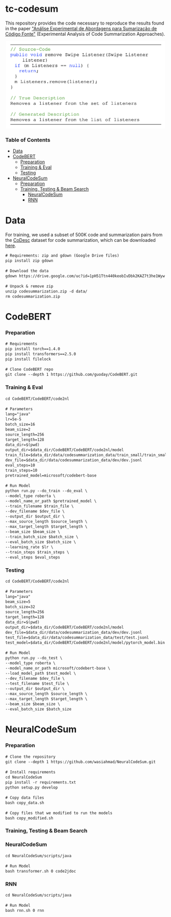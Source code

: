 # tc-codesum

This repository provides the code necessary to 
reproduce the results found in the paper
["Análise Experimental de Abordagens para Sumarização de Código Fonte"](https://github.com/gpfl/tc-codesum/tree/master/files/pdf/Flores_G_Analise_Experimental.pdf)
(Experimental Analysis of Code Summarization Approaches).
<p align="center">
  <img src="https://github.com/gpfl/tc-codesum/blob/master/files/img/tc-codesum.png?raw=true" width="500" alt="Code Summarization Example"/>
</p>

### Table of Contents
* [Data](https://github.com/gpfl/tc-codesum#Data)
* [CodeBERT](https://github.com/gpfl/tc-codesum#CodeBERT)
  * [Preparation](https://github.com/gpfl/tc-codesum#preparation)
  * [Training & Eval](https://github.com/gpfl/tc-codesum#training--eval)
  * [Testing](https://github.com/gpfl/tc-codesum#testing)
* [NeuralCodeSum](https://github.com/gpfl/tc-codesum#NeuralCodeSum)
  * [Preparation](https://github.com/gpfl/tc-codesum#preparation-1)
  * [Training, Testing & Beam Search](https://github.com/gpfl/tc-codesum#training-testing--beam-search)
    * [NeuralCodeSum](https://github.com/gpfl/tc-codesum#NeuralCodeSum-1)
    * [RNN](https://github.com/gpfl/tc-codesum#rnn)

# Data

For training, we used a subset of 500K code and summarization pairs from 
the [CoDesc](https://github.com/csebuetnlp/CoDesc) dataset for code summarization, 
which can be downloaded [here](https://drive.google.com/file/d/1pH51Ttn440keobIvDbk2KAZ7t3he1Wyw/view?usp=sharing).

    # Requirements: zip and gdown (Google Drive files)
    pip install zip gdown
    
    # Download the data
    gdown https://drive.google.com/uc?id=1pH51Ttn440keobIvDbk2KAZ7t3he1Wyw
    
    # Unpack & remove zip
    unzip codesummarization.zip -d data/
    rm codesummarization.zip

# CodeBERT
### Preparation
    # Requirements
    pip install torch==1.4.0
    pip install transformers==2.5.0
    pip install filelock

    # Clone CodeBERT repo
    git clone --depth 1 https://github.com/guoday/CodeBERT.git

### Training & Eval
    cd CodeBERT/CodeBERT/code2nl

    # Parameters
    lang="java" 
    lr=5e-5
    batch_size=16
    beam_size=2
    source_length=256
    target_length=128
    data_dir=$(pwd)
    output_dir=$data_dir/CodeBERT/CodeBERT/code2nl/model
    train_file=$data_dir/data/codesummarization_data/train_small/train_small.jsonl
    dev_file=$data_dir/data/codesummarization_data/dev/dev.jsonl
    eval_steps=10 
    train_steps=10 
    pretrained_model=microsoft/codebert-base 

    # Run Model
    python run.py --do_train --do_eval \
    --model_type roberta \
    --model_name_or_path $pretrained_model \
    --train_filename $train_file \
    --dev_filename $dev_file \
    --output_dir $output_dir \
    --max_source_length $source_length \
    --max_target_length $target_length \
    --beam_size $beam_size \
    --train_batch_size $batch_size \
    --eval_batch_size $batch_size \
    --learning_rate $lr \
    --train_steps $train_steps \
    --eval_steps $eval_steps

### Testing
    cd CodeBERT/CodeBERT/code2nl

    # Parameters
    lang="java" 
    beam_size=5
    batch_size=32
    source_length=256
    target_length=128
    data_dir=$(pwd)
    output_dir=$data_dir/CodeBERT/CodeBERT/code2nl/model
    dev_file=$data_dir/data/codesummarization_data/dev/dev.jsonl
    test_file=$data_dir/data/codesummarization_data/test/test.jsonl
    test_model=$data_dir/CodeBERT/CodeBERT/code2nl/model/pytorch_model.bin
    
    # Run Model
    python run.py --do_test \
    --model_type roberta \
    --model_name_or_path microsoft/codebert-base \
    --load_model_path $test_model \
    --dev_filename $dev_file \
    --test_filename $test_file \
    --output_dir $output_dir \
    --max_source_length $source_length \
    --max_target_length $target_length \
    --beam_size $beam_size \
    --eval_batch_size $batch_size 

# NeuralCodeSum

### Preparation
    # Clone the repository
    git clone --depth 1 https://github.com/wasiahmad/NeuralCodeSum.git

    # Install requirements
    cd NeuralCodeSum
    pip install -r requirements.txt
    python setup.py develop

    # Copy data files
    bash copy_data.sh

    # Copy files that we modified to run the models 
    bash copy_modified.sh

### Training, Testing & Beam Search

### NeuralCodeSum
    cd NeuralCodeSum/scripts/java

    # Run Model
    bash transformer.sh 0 code2jdoc

### RNN
    cd NeuralCodeSum/scripts/java

    # Run Model
    bash rnn.sh 0 rnn

    


